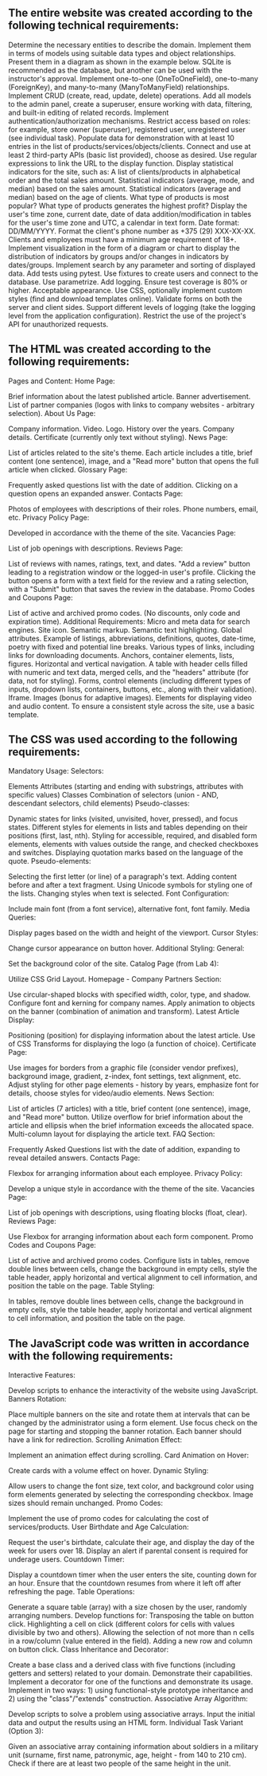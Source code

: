 <h2>The entire website was created according to the following technical requirements:</h2>

Determine the necessary entities to describe the domain. Implement them in terms of models using suitable data types and object relationships. Present them in a diagram as shown in the example below. SQLite is recommended as the database, but another can be used with the instructor's approval.
Implement one-to-one (OneToOneField), one-to-many (ForeignKey), and many-to-many (ManyToManyField) relationships.
Implement CRUD (create, read, update, delete) operations.
Add all models to the admin panel, create a superuser, ensure working with data, filtering, and built-in editing of related records.
Implement authentication/authorization mechanisms.
Restrict access based on roles: for example, store owner (superuser), registered user, unregistered user (see individual task).
Populate data for demonstration with at least 10 entries in the list of products/services/objects/clients.
Connect and use at least 2 third-party APIs (basic list provided), choose as desired.
Use regular expressions to link the URL to the display function.
Display statistical indicators for the site, such as:
A list of clients/products in alphabetical order and the total sales amount.
Statistical indicators (average, mode, and median) based on the sales amount.
Statistical indicators (average and median) based on the age of clients.
What type of products is most popular?
What type of products generates the highest profit?
Display the user's time zone, current date, date of data addition/modification in tables for the user's time zone and UTC, a calendar in text form. Date format: DD/MM/YYYY.
Format the client's phone number as +375 (29) XXX-XX-XX.
Clients and employees must have a minimum age requirement of 18+.
Implement visualization in the form of a diagram or chart to display the distribution of indicators by groups and/or changes in indicators by dates/groups.
Implement search by any parameter and sorting of displayed data.
Add tests using pytest. Use fixtures to create users and connect to the database. Use parametrize.
Add logging.
Ensure test coverage is 80% or higher.
Acceptable appearance. Use CSS, optionally implement custom styles (find and download templates online).
Validate forms on both the server and client sides.
Support different levels of logging (take the logging level from the application configuration).
Restrict the use of the project's API for unauthorized requests.

<h2>The HTML was created according to the following requirements:</h2>

Pages and Content:
Home Page:

Brief information about the latest published article.
Banner advertisement.
List of partner companies (logos with links to company websites - arbitrary selection).
About Us Page:

Company information.
Video.
Logo.
History over the years.
Company details.
Certificate (currently only text without styling).
News Page:

List of articles related to the site's theme.
Each article includes a title, brief content (one sentence), image, and a "Read more" button that opens the full article when clicked.
Glossary Page:

Frequently asked questions list with the date of addition.
Clicking on a question opens an expanded answer.
Contacts Page:

Photos of employees with descriptions of their roles.
Phone numbers, email, etc.
Privacy Policy Page:

Developed in accordance with the theme of the site.
Vacancies Page:

List of job openings with descriptions.
Reviews Page:

List of reviews with names, ratings, text, and dates.
"Add a review" button leading to a registration window or the logged-in user's profile.
Clicking the button opens a form with a text field for the review and a rating selection, with a "Submit" button that saves the review in the database.
Promo Codes and Coupons Page:

List of active and archived promo codes.
(No discounts, only code and expiration time).
Additional Requirements:
Micro and meta data for search engines.
Site icon.
Semantic markup.
Semantic text highlighting.
Global attributes.
Example of listings, abbreviations, definitions, quotes, date-time, poetry with fixed and potential line breaks.
Various types of links, including links for downloading documents.
Anchors, container elements, lists, figures.
Horizontal and vertical navigation.
A table with header cells filled with numeric and text data, merged cells, and the "headers" attribute (for data, not for styling).
Forms, control elements (including different types of inputs, dropdown lists, containers, buttons, etc., along with their validation).
Iframe.
Images (bonus for adaptive images).
Elements for displaying video and audio content.
To ensure a consistent style across the site, use a basic template.

<h2>The CSS was used according to the following requirements:</h2>

Mandatory Usage:
Selectors:

Elements
Attributes (starting and ending with substrings, attributes with specific values)
Classes
Combination of selectors (union - AND, descendant selectors, child elements)
Pseudo-classes:

Dynamic states for links (visited, unvisited, hover, pressed), and focus states.
Different styles for elements in lists and tables depending on their positions (first, last, nth).
Styling for accessible, required, and disabled form elements, elements with values outside the range, and checked checkboxes and switches.
Displaying quotation marks based on the language of the quote.
Pseudo-elements:

Selecting the first letter (or line) of a paragraph's text.
Adding content before and after a text fragment.
Using Unicode symbols for styling one of the lists.
Changing styles when text is selected.
Font Configuration:

Include main font (from a font service), alternative font, font family.
Media Queries:

Display pages based on the width and height of the viewport.
Cursor Styles:

Change cursor appearance on button hover.
Additional Styling:
General:

Set the background color of the site.
Catalog Page (from Lab 4):

Utilize CSS Grid Layout.
Homepage - Company Partners Section:

Use circular-shaped blocks with specified width, color, type, and shadow.
Configure font and kerning for company names.
Apply animation to objects on the banner (combination of animation and transform).
Latest Article Display:

Positioning (position) for displaying information about the latest article.
Use of CSS Transforms for displaying the logo (a function of choice).
Certificate Page:

Use images for borders from a graphic file (consider vendor prefixes), background image, gradient, z-index, font settings, text alignment, etc.
Adjust styling for other page elements - history by years, emphasize font for details, choose styles for video/audio elements.
News Section:

List of articles (7 articles) with a title, brief content (one sentence), image, and "Read more" button.
Utilize overflow for brief information about the article and ellipsis when the brief information exceeds the allocated space.
Multi-column layout for displaying the article text.
FAQ Section:

Frequently Asked Questions list with the date of addition, expanding to reveal detailed answers.
Contacts Page:

Flexbox for arranging information about each employee.
Privacy Policy:

Develop a unique style in accordance with the theme of the site.
Vacancies Page:

List of job openings with descriptions, using floating blocks (float, clear).
Reviews Page:

Use Flexbox for arranging information about each form component.
Promo Codes and Coupons Page:

List of active and archived promo codes.
Configure lists in tables, remove double lines between cells, change the background in empty cells, style the table header, apply horizontal and vertical alignment to cell information, and position the table on the page.
Table Styling:

In tables, remove double lines between cells, change the background in empty cells, style the table header, apply horizontal and vertical alignment to cell information, and position the table on the page.

<h2>The JavaScript code was written in accordance with the following requirements:</h2>

Interactive Features:

Develop scripts to enhance the interactivity of the website using JavaScript.
Banners Rotation:

Place multiple banners on the site and rotate them at intervals that can be changed by the administrator using a form element. Use focus check on the page for starting and stopping the banner rotation. Each banner should have a link for redirection.
Scrolling Animation Effect:

Implement an animation effect during scrolling.
Card Animation on Hover:

Create cards with a volume effect on hover.
Dynamic Styling:

Allow users to change the font size, text color, and background color using form elements generated by selecting the corresponding checkbox. Image sizes should remain unchanged.
Promo Codes:

Implement the use of promo codes for calculating the cost of services/products.
User Birthdate and Age Calculation:

Request the user's birthdate, calculate their age, and display the day of the week for users over 18. Display an alert if parental consent is required for underage users.
Countdown Timer:

Display a countdown timer when the user enters the site, counting down for an hour. Ensure that the countdown resumes from where it left off after refreshing the page.
Table Operations:

Generate a square table (array) with a size chosen by the user, randomly arranging numbers.
Develop functions for:
Transposing the table on button click.
Highlighting a cell on click (different colors for cells with values divisible by two and others).
Allowing the selection of not more than n cells in a row/column (value entered in the field).
Adding a new row and column on button click.
Class Inheritance and Decorator:

Create a base class and a derived class with five functions (including getters and setters) related to your domain. Demonstrate their capabilities.
Implement a decorator for one of the functions and demonstrate its usage. Implement in two ways: 1) using functional-style prototype inheritance and 2) using the "class"/"extends" construction.
Associative Array Algorithm:

Develop scripts to solve a problem using associative arrays. Input the initial data and output the results using an HTML form.
Individual Task Variant (Option 3):

Given an associative array containing information about soldiers in a military unit (surname, first name, patronymic, age, height - from 140 to 210 cm). Check if there are at least two people of the same height in the unit.
